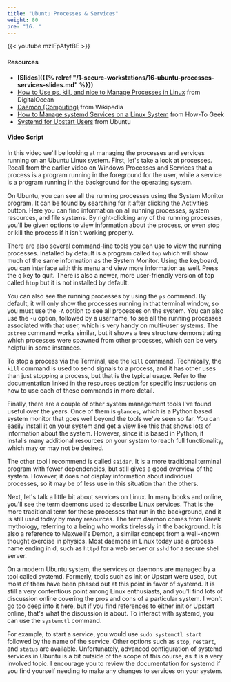 ```yaml
---
title: "Ubuntu Processes & Services"
weight: 80
pre: "16. "
---
```


{{< youtube mzlFpAfytBE >}}

#### Resources

* **[Slides]({{% relref "/1-secure-workstations/16-ubuntu-processes-services-slides.md"  %}})**
* [How to Use ps, kill, and nice to Manage Processes in Linux](https://www.digitalocean.com/community/tutorials/how-to-use-ps-kill-and-nice-to-manage-processes-in-linux) from DigitalOcean
* [Daemon (Computing)](https://en.wikipedia.org/wiki/Daemon_(computing)) from Wikipedia
* [How to Manage systemd Services on a Linux System](https://www.howtogeek.com/216454/how-to-manage-systemd-services-on-a-linux-system/) from How-To Geek
* [Systemd for Upstart Users](https://wiki.ubuntu.com/SystemdForUpstartUsers) from Ubuntu

#### Video Script

In this video we'll be looking at managing the processes and services running on an Ubuntu Linux system. First, let's take a look at processes. Recall from the earlier video on Windows Processes and Services that a process is a program running in the foreground for the user, while a service is a program running in the background for the operating system.

On Ubuntu, you can see all the running processes using the System Monitor program. It can be found by searching for it after clicking the Activities button. Here you can find information on all running processes, system resources, and file systems. By right-clicking any of the running processes, you'll be given options to view information about the process, or even stop or kill the process if it isn't working properly.

There are also several command-line tools you can use to view the running processes. Installed by default is a program called `top` which will show much of the same information as the System Monitor. Using the keyboard, you can interface with this menu and view more information as well. Press the <kbd>q</kbd> key to quit. There is also a newer, more user-friendly version of top called `htop` but it is not installed by default.

You can also see the running processes by using the `ps` command. By default, it will only show the processes running in that terminal window, so you must use the `-A` option to see all processes on the system. You can also use the `-u` option, followed by a username, to see all the running processes associated with that user, which is very handy on multi-user systems. The `pstree` command works similar, but it shows a tree structure demonstrating which processes were spawned from other processes, which can be very helpful in some instances.

To stop a process via the Terminal, use the `kill` command. Technically, the `kill` command is used to send signals to a process, and it has other uses than just stopping a process, but that is the typical usage. Refer to the documentation linked in the resources section for specific instructions on how to use each of these commands in more detail.

Finally, there are a couple of other system management tools I've found useful over the years. Once of them is `glances`, which is a Python based system monitor that goes well beyond the tools we've seen so far. You can easily install it on your system and get a view like this that shows lots of information about the system. However, since it is based in Python, it installs many additional resources on your system to reach full functionality, which may or may not be desired.

The other tool I recommend is called `saidar`. It is a more traditional terminal program with fewer dependencies, but still gives a good overview of the system. However, it does not display information about individual processes, so it may be of less use in this situation than the others.

Next, let's talk a little bit about services on Linux. In many books and online, you'll see the term daemons used to describe Linux services. That is the more traditional term for these processes that run in the background, and it is still used today by many resources. The term daemon comes from Greek mythology, referring to a being who works tirelessly in the background. It is also a reference to Maxwell's Demon, a similar concept from a well-known thought exercise in physics. Most daemons in Linux today use a process name ending in d, such as `httpd` for a web server or `sshd` for a secure shell server.

On a modern Ubuntu system, the services or daemons are managed by a tool called systemd. Formerly, tools such as init or Upstart were used, but most of them have been phased out at this point in favor of systemd. It is still a very contentious point among Linux enthusiasts, and you'll find lots of discussion online covering the pros and cons of a particular system. I won't go too deep into it here, but if you find references to either init or Upstart online, that's what the discussion is about. To interact with systemd, you can use the `systemctl` command.

For example, to start a service, you would use `sudo systemctl start` followed by the name of the service. Other options such as `stop`, `restart`, and `status` are available. Unfortunately, advanced configuration of systemd services in Ubuntu is a bit outside of the scope of this course, as it is a very involved topic. I encourage you to review the documentation for systemd if you find yourself needing to make any changes to services on your system.
